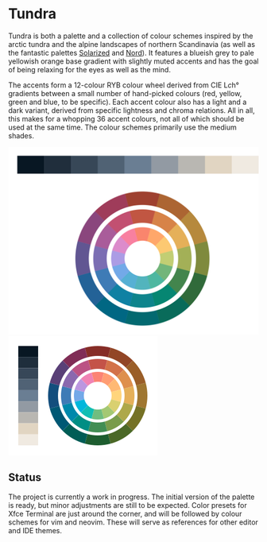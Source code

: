 # Tundra

Tundra is both a palette and a collection of colour schemes inspired by the
arctic tundra and the alpine landscapes of northern Scandinavia (as well as the
fantastic palettes [Solarized](https://ethanschoonover.com/solarized) and
[Nord](https://www.nordtheme.com)). It features a blueish grey to pale
yellowish orange base gradient with slightly muted accents and has the goal of
being relaxing for the eyes as well as the mind.

The accents form a 12-colour RYB colour wheel derived from CIE L*c*h° gradients
between a small number of hand-picked colours (red, yellow, green and blue, to
be specific). Each accent colour also has a light and a dark variant, derived
from specific lightness and chroma relations. All in all, this makes for a
whopping 36 accent colours, not all of which should be used at the same time.
The colour schemes primarily use the medium shades.

![Tundra Color Palette - Dark](palette.svg)
![Tundra Color Palette - Light](palette_light.svg)

## Status

The project is currently a work in progress. The initial version of the palette
is ready, but minor adjustments are still to be expected. Color presets for
Xfce Terminal are just around the corner, and will be followed by colour
schemes for vim and neovim. These will serve as references for other editor and
IDE themes.

